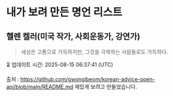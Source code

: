 # 내가 보려 만든 명언 리스트

##  헬렌 켈러(미국 작가, 사회운동가, 강연가)
> 세상은 고통으로 가득하지만, 그것을 극복하는 사람들로도 가득하다.


⏳ 업데이트 시간: 2025-08-15 06:37:41 (UTC)

출처 : https://github.com/gwongibeom/korean-advice-open-api/blob/main/README.md
재밌게 보려고 만들었습니다.
